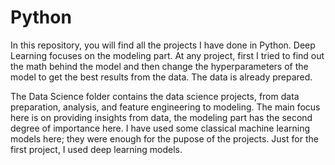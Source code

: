 # Python

In this repository, you will find all the projects I have done in Python.
Deep Learning focuses on the modeling part. At any project, first I tried to find out the math behind the model and then change the hyperparameters of the model to get the best results from the data. The data is already prepared.

The Data Science folder contains the data science projects, from data preparation, analysis, and feature engineering to modeling. The main focus here is on providing insights from data, the modeling part has the second degree of importance here. I have used some classical machine learning models here; they were enough for the pupose of the projects. Just for the first project, I used deep learning models.
